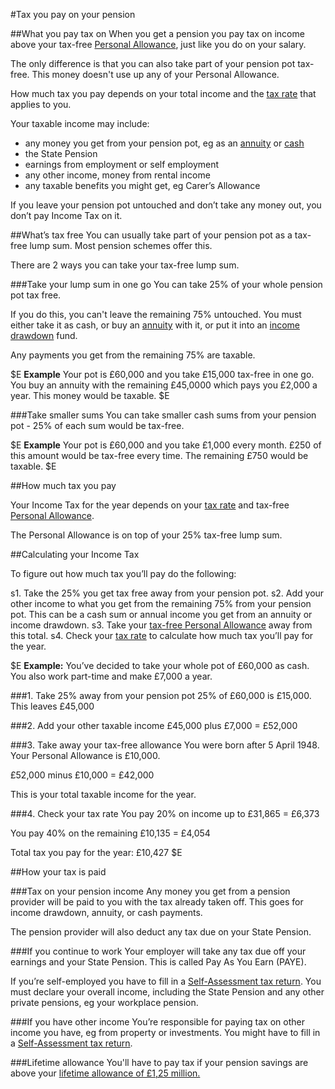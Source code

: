 #Tax you pay on your pension

##What you pay tax on
When you get a pension you pay tax on income above your tax-free [Personal Allowance](https://www.gov.uk/income-tax-rates/personal-allowances), just like you do on your salary.

The only difference is that you can also take part of your pension pot tax-free. This money doesn't use up any of your Personal Allowance.

How much tax you pay depends on your total income and the [tax rate](https://www.gov.uk/income-tax-rates) that applies to you.

Your taxable income may include:

- any money you get from your pension pot, eg as an [annuity](/what-you-can-do-with-your-pension-pot) or [cash](/what-you-can-do-with-your-pension-pot)
- the State Pension
- earnings from employment or self employment
- any other income, money from rental income
- any taxable benefits you might get, eg Carer’s Allowance

If you leave your pension pot untouched and don’t take any money out, you don’t pay Income Tax on it.

##What’s tax free
You can usually take part of your pension pot as a tax-free lump sum. Most pension schemes offer this.

There are 2 ways you can take your tax-free lump sum.

###Take your lump sum in one go
You can take 25% of your whole pension pot tax free.

If you do this, you can't leave the remaining 75% untouched. You must either take it as cash, or buy an [annuity](/what-you-can-do-with-your-pension-pot) with it, or put it into an [income drawdown](/what-you-can-do-with-your-pension-pot) fund.

Any payments you get from the remaining 75% are taxable.

$E
**Example**
Your pot is £60,000 and you take £15,000 tax-free in one go.
You buy an annuity with the remaining £45,0000 which pays you £2,000 a year.
This money would be taxable.
$E

###Take smaller sums
You can take smaller cash sums from your pension pot -  25% of each sum would be tax-free.

$E
**Example**
Your pot is £60,000 and you take £1,000 every month. £250 of this amount would be tax-free every time. The remaining £750 would be taxable.
$E

##How much tax you pay

Your Income Tax for the year depends on your [tax rate](https://www.gov.uk/income-tax-rates) and tax-free [Personal Allowance](https://www.gov.uk/income-tax-rates).

The Personal Allowance is on top of your 25% tax-free lump sum.

##Calculating your Income Tax

To figure out how much tax you’ll pay do the following:

s1. Take the 25% you get tax free away from your pension pot.
s2. Add your other income to what you get from the remaining 75% from your pension pot. This can be a cash sum or annual income you get from an annuity or income drawdown.
s3. Take your [tax-free Personal Allowance](https://www.gov.uk/income-tax-rates/personal-allowances) away from this total.
s4. Check your [tax rate](https://www.gov.uk/income-tax-rates/income-tax-rates) to calculate how much tax you’ll pay for the year.

$E
**Example:**
You’ve decided to take your whole pot of £60,000 as cash.
You also work part-time and make £7,000 a year.

###1. Take 25% away from your pension pot
25% of £60,000 is £15,000.
This leaves £45,000

###2. Add your other taxable income
£45,000 plus £7,000 = £52,000

###3. Take away your tax-free allowance
You were born after 5 April 1948. Your Personal Allowance is £10,000.

£52,000 minus £10,000 = £42,000

This is your total taxable income for the year.

###4. Check your tax rate
You pay 20% on income up to £31,865 = £6,373

You pay 40% on the remaining £10,135 = £4,054

Total tax you pay for the year: £10,427
$E

##How your tax is paid

###Tax on your pension income
Any money you get from a pension provider will be paid to you with the tax already taken off. This goes for income drawdown, annuity, or cash payments.

The pension provider will also deduct any tax due on your State Pension.

###If you continue to work
Your employer will take any tax due off your earnings and your State Pension. This is called Pay As You Earn (PAYE).

If you’re self-employed you have to fill in a [Self-Assessment tax return](https://www.gov.uk/self-assessment-tax-returns). You must declare your overall income, including the State Pension and any other private pensions, eg your workplace pension.

###If you have other income
You’re responsible for paying tax on other income you have, eg from property or investments. You might have to fill in a [Self-Assessment tax return](https://www.gov.uk/self-assessment-tax-returns).

###Lifetime allowance
You'll have to pay tax if your pension savings are above your [lifetime allowance of £1,25 million.](https://www.gov.uk/tax-on-your-private-pension)
